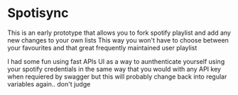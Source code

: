 # Spotisync

This is an early prototype that allows you to fork spotify playlist
and add any new changes to your own lists
This way you won't have to choose between your favourites and that great
frequently maintained user playlist

I had some fun using fast APIs UI as a way to aunthenticate yourself using your spotify
credentials in the same way that you would with any API key when requiered by swagger
but this will probably change back into regular variables again.. don't judge
